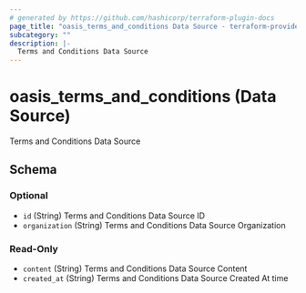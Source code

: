 ```yaml
---
# generated by https://github.com/hashicorp/terraform-plugin-docs
page_title: "oasis_terms_and_conditions Data Source - terraform-provider-oasis"
subcategory: ""
description: |-
  Terms and Conditions Data Source
---
```


# oasis_terms_and_conditions (Data Source)

Terms and Conditions Data Source



<!-- schema generated by tfplugindocs -->
## Schema

### Optional

- `id` (String) Terms and Conditions Data Source ID
- `organization` (String) Terms and Conditions Data Source Organization

### Read-Only

- `content` (String) Terms and Conditions Data Source Content
- `created_at` (String) Terms and Conditions Data Source Created At time



